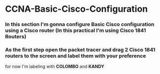 # **CCNA-Basic-Cisco-Configuration**
### In this section I'm gonna configure Basic Cisco configuration using a Cisco router (In this practical I'm using Cisco 1841 Routers)

### As the first step open the packet tracer and drag  2 Cisco 1841 routers to the screen and label them with your preference 
for now I'm labeling with **COLOMBO** and **KANDY**

